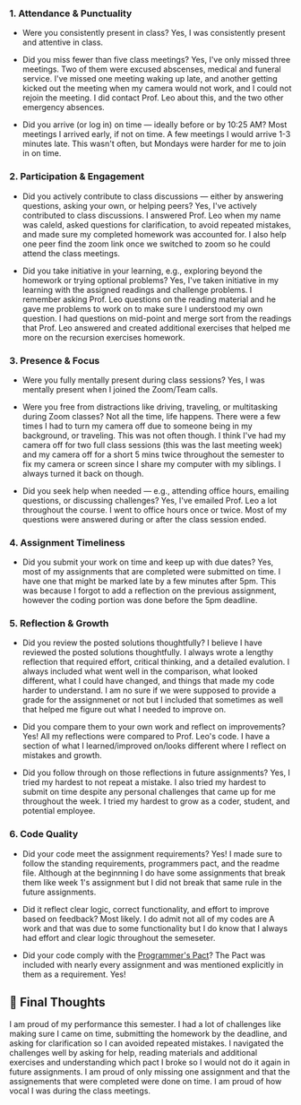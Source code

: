 ### 1. Attendance & Punctuality
- Were you consistently present in class?
Yes, I was consistently present and attentive in class.

- Did you miss fewer than five class meetings?
Yes, I've only missed three meetings. Two of them were excused abscenses, medical and funeral service. I've missed one meeting waking up late, and another getting kicked out the meeting when my camera would not work, and I could not rejoin the meeting. I did contact Prof. Leo about this, and the two other emergency absences. 

- Did you arrive (or log in) on time — ideally before or by 10:25 AM?
Most meetings I arrived early, if not on time. A few meetings I would arrive 1-3 minutes late. This wasn't often, but Mondays were harder for me to join in on time.

### 2. Participation & Engagement
- Did you actively contribute to class discussions — either by answering questions, asking your own, or helping peers?
Yes, I've actively contributed to class discussions. I answered Prof. Leo when my name was caleld, asked questions for clarification, to avoid repeated mistakes, and made sure my completed homework was accounted for. I also help one peer find the zoom link once we switched to zoom so he could attend the class meetings.

- Did you take initiative in your learning, e.g., exploring beyond the homework or trying optional problems?
Yes, I've taken initiative in my learning with the assigned readings and challenge problems. I remember asking Prof. Leo questions on the reading material and he gave me problems to work on to make sure I understood my own question. I had questions on mid-point and merge sort from the readings that Prof. Leo answered and created additional exercises that helped me more on the recursion exercises homework.
### 3. Presence & Focus
- Were you fully mentally present during class sessions?
Yes, I was mentally present when I joined the Zoom/Team calls.

- Were you free from distractions like driving, traveling, or multitasking during Zoom classes?
Not all the time, life happens. There were a few times I had to turn my camera off due to someone being in my background, or traveling. This was not often though. I think I've had my camera off for two full class sessions (this was the last meeting week) and my camera off for a short 5 mins twice throughout the semester to fix my camera or screen since I share my computer with my siblings. I always turned it back on though. 

- Did you seek help when needed — e.g., attending office hours, emailing questions, or discussing challenges?
Yes, I've emailed Prof. Leo a lot throughout the course. I went to office hours once or twice. Most of my questions were answered during or after the class session ended.

### 4. Assignment Timeliness
- Did you submit your work on time and keep up with due dates?
Yes, most of my assignments that are completed were submitted on time. I have one that might be marked late by a few minutes after 5pm. This was because I forgot to add a reflection on the previous assignment, however the coding portion was done before the 5pm deadline.

### 5. Reflection & Growth
- Did you review the posted solutions thoughtfully?
I believe I have reviewed the posted solutions thoughtfully. I always wrote a lengthy reflection that required effort, critical thinking, and a detailed evalution. I always included what went well in the comparison, what looked different, what I could have changed, and things that made my code harder to understand. I am no sure if we were supposed to provide a grade for the assignmenet or not but I included that sometimes as well that helped me figure out what I needed to improve on.

- Did you compare them to your own work and reflect on improvements?
Yes! All my reflections were compared to Prof. Leo's code. I have a section of what I learned/improved on/looks different where I reflect on mistakes and growth.

- Did you follow through on those reflections in future assignments?
Yes, I tried my hardest to not repeat a mistake. I also tried my hardest to submit on time despite any personal challenges that came up for me throughout the week. I tried my hardest to grow as a coder, student, and potential employee.

### 6. Code Quality
- Did your code meet the assignment requirements?
Yes! I made sure to follow the standing requirements, programmers pact, and the readme file. Although at the beginnning I do have some assignments that break them like week 1's assignment but I did not break that same rule in the future assignments.

- Did it reflect clear logic, correct functionality, and effort to improve based on feedback?
Most likely. I do admit not all of my codes are A work and that was due to some functionality but I do know that I always had effort and clear logic throughout the semeseter. 

- Did your code comply with the [Programmer's Pact](./ProgrammerPact.pdf)? The Pact was included with nearly every assignment and was mentioned explicitly in them as a requirement.
Yes!

## 📣 Final Thoughts
I am proud of my performance this semester. I had a lot of challenges like making sure I came on time, submitting the homework by the deadline, and asking for clarification so I can avoided repeated mistakes. I navigated the challenges well by asking for help, reading materials and additional exercises and understanding which pact I broke so I would not do it again in future assignments. I am proud of only missing one assignment and that the assignements that were completed were done on time. I am proud of how vocal I was during the class meetings.

